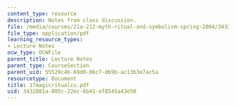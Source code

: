 ```yaml
---
content_type: resource
description: Notes from class discussion.
file: /media/courses/21a-212-myth-ritual-and-symbolism-spring-2004/3432881a805c22ec6b41ef8545a43e50_17magicritualcu.pdf
file_type: application/pdf
learning_resource_types:
- Lecture Notes
ocw_type: OCWFile
parent_title: Lecture Notes
parent_type: CourseSection
parent_uid: 55529c4b-69d0-06c7-d69b-ac13b3e7ac5a
resourcetype: Document
title: 17magicritualcu.pdf
uid: 3432881a-805c-22ec-6b41-ef8545a43e50
---
```

